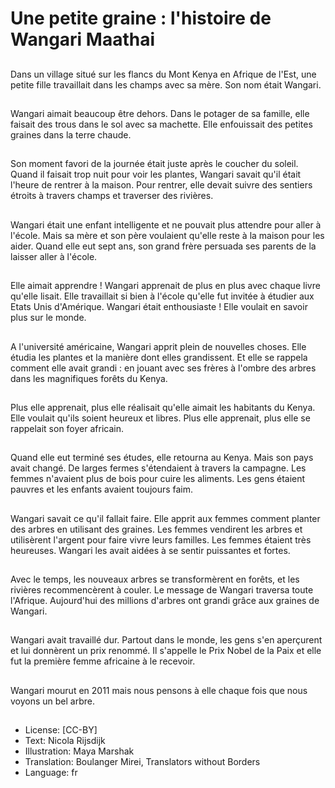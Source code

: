 # Une petite graine : l'histoire de Wangari Maathai

##
Dans un village situé sur les flancs du Mont Kenya en Afrique de l'Est, une petite fille travaillait dans les champs avec sa mère. Son nom était Wangari.

##
Wangari aimait beaucoup être dehors. Dans le potager de sa famille, elle faisait des trous dans le sol avec sa machette. Elle enfouissait des petites graines dans la terre chaude.

##
Son moment favori de la journée était juste après le coucher du soleil. Quand il faisait trop nuit pour voir les plantes, Wangari savait qu'il était l'heure de rentrer à la maison. Pour rentrer, elle devait suivre des sentiers étroits à travers champs et traverser des rivières.

##
Wangari était une enfant intelligente et ne pouvait plus attendre pour aller à l'école. Mais sa mère et son père voulaient qu'elle reste à la maison pour les aider. Quand elle eut sept ans, son grand frère persuada ses parents de la laisser aller à l'école.

##
Elle aimait apprendre ! Wangari apprenait de plus en plus avec chaque livre qu'elle lisait. Elle travaillait si bien à l'école qu'elle fut invitée à étudier aux Etats Unis d'Amérique. Wangari était enthousiaste ! Elle voulait en savoir plus sur le monde.

##
A l'université américaine, Wangari apprit plein de nouvelles choses. Elle étudia les plantes et la manière dont elles grandissent. Et elle se rappela comment elle avait grandi : en jouant avec ses frères à l'ombre des arbres dans les magnifiques forêts du Kenya.

##
Plus elle apprenait, plus elle réalisait qu'elle aimait les habitants du Kenya. Elle voulait qu'ils soient heureux et libres. Plus elle apprenait, plus elle se rappelait son foyer africain.

##
Quand elle eut terminé ses études, elle retourna au Kenya. Mais son pays avait changé. De larges fermes s'étendaient à travers la campagne. Les femmes n'avaient plus de bois pour cuire les aliments. Les gens étaient pauvres et les enfants avaient toujours faim.

##
Wangari savait ce qu'il fallait faire. Elle apprit aux femmes comment planter des arbres en utilisant des graines. Les femmes vendirent les arbres et utilisèrent l'argent pour faire vivre leurs familles. Les femmes étaient très heureuses. Wangari les avait aidées à se sentir puissantes et fortes.

##
Avec le temps, les nouveaux arbres se transformèrent en forêts, et les rivières recommencèrent à couler. Le message de Wangari traversa toute l'Afrique. Aujourd'hui des millions d'arbres ont grandi grâce aux graines de Wangari.

##
Wangari avait travaillé dur. Partout dans le monde, les gens s'en aperçurent et lui donnèrent un prix renommé. Il s'appelle le Prix Nobel de la Paix et elle fut la première femme africaine à le recevoir.

##
Wangari mourut en 2011 mais nous pensons à elle chaque fois que nous voyons un bel arbre.

##
* License: [CC-BY]
* Text: Nicola Rijsdijk
* Illustration: Maya Marshak
* Translation: Boulanger Mirei, Translators without Borders
* Language: fr

